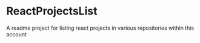 # ReactProjectsList
A readme project for listing react projects in various repositories within this account
